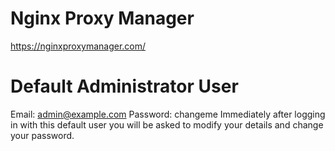 # Nginx Proxy Manager
https://nginxproxymanager.com/

# Default Administrator User
Email:    admin@example.com
Password: changeme
Immediately after logging in with this default user you will be asked to modify your details and change your password.
